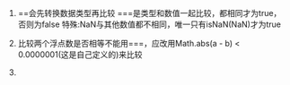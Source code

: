 1. ==会先转换数据类型再比较
   ===是类型和数值一起比较，都相同才为true，否则为false
   特殊:NaN与其他数值都不相同，唯一只有isNaN(NaN)才为true

2. 比较两个浮点数是否相等不能用===，应改用Math.abs(a - b) < 0.0000001(这是自己定义的)来比较

3. 